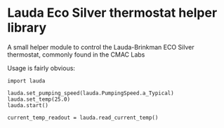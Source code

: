 # Lauda Eco Silver thermostat helper library

A small helper module to control the Lauda-Brinkman ECO Silver thermostat, 
commonly found in the CMAC Labs

Usage is fairly obvious:


    import lauda

    lauda.set_pumping_speed(lauda.PumpingSpeed.a_Typical)
    lauda.set_temp(25.0)
    lauda.start()

    current_temp_readout = lauda.read_current_temp()

